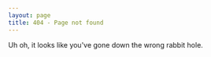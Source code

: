 ```yaml
---
layout: page
title: 404 - Page not found
---
```


Uh oh, it looks like you've gone down the wrong rabbit hole.
